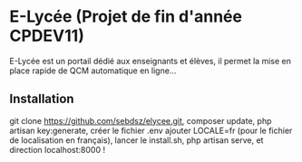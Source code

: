 # E-Lycée (Projet de fin d'année CPDEV11)

E-Lycée est un portail dédié aux enseignants et élèves, il permet la mise en place rapide de QCM automatique en ligne...


## Installation

git clone https://github.com/sebdsz/elycee.git, composer update, php artisan key:generate, créer le fichier .env ajouter LOCALE=fr (pour le fichier de localisation en français), lancer le install.sh, php artisan serve, et direction localhost:8000 !
